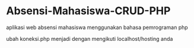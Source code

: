 # Absensi-Mahasiswa-CRUD-PHP
aplikasi web absensi mahasiswa menggunakan bahasa pemrograman php

ubah koneksi.php menjadi dengan mengikuti localhost/hosting anda

<?php
$db_host = "localhost";
$db_user = "rivaldyhisham";
$db_pass = "?";
$db_name = "rivaldyhisham";

$koneksi = mysqli_connect($db_host, $db_user, $db_pass, $db_name);
if(mysqli_connect_errno()){
	echo 'Gagal melakukan koneksi ke Database : '.mysqli_connect_error();
}
?>
